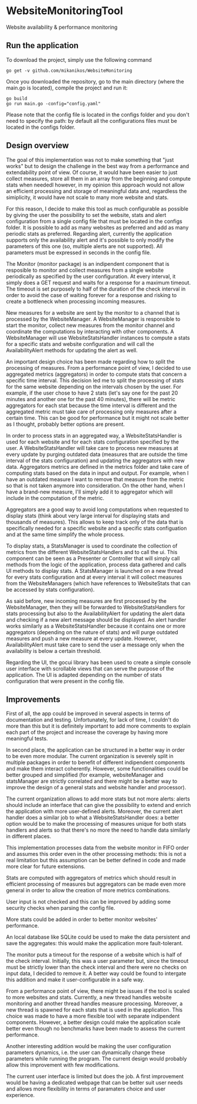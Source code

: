 # WebsiteMonitoringTool
Website availability &amp; performance monitoring

## Run the application

To download the project, simply use the following command 

```
go get -v github.com/mikanikos/WebsiteMonitoring
```

Once you downloaded the repository, go to the main directory (where the main.go is located), compile the project and run it:

```
go build
go run main.go -config="config.yaml"
```

Please note that the config file is located in the configs folder and you don't need to specify the path: by default all the configurations files must be located in the configs folder.

## Design overview
The goal of this implementation was not to make something that "just works" but to design the challenge in the best way from a performance and extendability point of view. Of course, it would have been easier to just collect measures, store all them in an array from the beginning and compute stats when neededl however, in my opinion this approach would not allow an efficient processing and storage of meaningful data and, regardless the simiplicity, it would have not scale to many more website and stats.

For this reason, I decide to make this tool as much configurable as possible by giving the user the possibility to set the website, stats and alert configuration from a single config file that must be located in the configs folder. It is possible to add as many websites as preferred and add as many periodic stats as preferred. Regarding alert, currently the application supports only the availability alert and it's possible to only modify the parameters of this one (so, multiple alerts are not supported). All parameters must be expressed in seconds in the config file.

The Monitor (monitor package) is an indipendent component that is resposible to monitor and collect measures from a single website periodically as specified by the user configuration. At every interval, it simply does a GET request and waits for a response for a maximum timeout. The timeout is set purposely to half of the duration of the check interval in order to avoid the case of waiting forever for a response and risking to create a bottleneck when processing incoming measures. 

New measures for a website are sent by the monitor to a channel that is processed by the WebsiteManager. A WebsiteManager is responsible to start the monitor, collect new measures from the monitor channel and coordinate the computations by interacting with other components. A WebsiteManager will use WebsiteStatsHandler instances to compute a stats for a specific stats and website configuration and will call the AvailabilityAlert methods for updating the alert as well.

An important design choice has been made regarding how to split the processing of measures. From a performance point of view, I decided to use aggregated metrics (aggregators) in order to compute stats that concern a specific time interval. This decision led me to split the processing of stats for the same website depending on the intervals chosen by the user. For example, if the user chose to have 2 stats (let's say one for the past 20 minutes and another one for the past 40 minutes), there will be metric aggregators for each stat because the time interval is different and the aggregated metric must take care of processing only measures after a certain time. This can be good for performance but it might not scale better as I thought, probably better options are present.

In order to process stats in an aggregated way, a WebsiteStatsHandler is used for each website and for each stats configuration specified by the user. A WebsiteStatsHandler will take care to process new measures at every update by purging outdated data (measures that are outside the time interval of the stats configuration) and updating the aggregators with new data. Aggregators metrics are defined in the metrics folder and take care of computing stats based on the data in input and output. For example, when I have an outdated measure I want to remove that measure from the metric so that is not taken anymore into consideration. On the other hand, when I have a brand-new measure, I'll simply add it to aggregator which will include in the computation of the metric.

Aggregators are a good way to avoid long computations when requested to display stats (think about very large interval for displaying stats and thousands of measures). This allows to keep track only of the data that is specifically needed for a specific website and a specific stats configuation and at the same time simplify the whole process.

To display stats, a StatsManager is used to coordinate the collection of metrics from the different WebsiteStatsHandlers and to call the ui. This component can be seen as a Presenter or Controller that will simply call methods from the logic of the application, process data gathered and calls UI methods to display stats. A StatsManager is launched on a new thread for every stats configuration and at every interval it will collect measures from the WebsiteManagers (which have references to WebsiteStats that can be accessed by stats configuration).

As said before, new incoming measures are first processed by the WebsiteManager, then they will be forwarded to WebsiteStatsHandlers for stats processing but also to the AvailabilityAlert for updating the alert data and checking if a new alert message should be displayed. An alert handler works similarly as a WebsiteStatsHandler because it contains one or more aggregators (depending on the nature of stats) and will purge outdated measures and push a new measure at every update. However, AvailabilityAlert must take care to send the user a message only when the availability is below a certain threshold.

Regarding the UI, the gocui library has been used to create a simple console user interface with scrollable views that can serve the purpose of the application. The UI is adapted depending on the number of stats configuration that were present in the config file.

## Improvements
First of all, the app could be improved in several aspects in terms of documentation and testing. Unfortunately, for lack of time, I couldn't do more than this but it is definitely important to add more comments to explain each part of the project and increase the coverage by having more meaningful tests.

In second place, the application can be structured in a better way in order to be even more modular. The current organization is severely split in multiple packages in order to benefit of different indipendent components and make them interact coherently. However, some functionalities could be better grouped and simplified (for example, websiteManager and statsManager are strictly correlated and there might be a better way to improve the design of a general stats and website handler and processor).

The current organization allows to add more stats but not more alerts: alerts should include an interface that can give the possibility to extend and enrich the application with more user-defined alerts. Moreover, the current alert handler does a similar job to what a WebsiteStatsHandler does: a better option would be to make the processing of measures unique for both stats handlers and alerts so that there's no more the need to handle data similarly in different places.

This implementation processes data from the website monitor in FIFO order and assumes this order even in the other processing methods: this is not a real limitation but this assumption can be better defined in code and made more clear for future extensions. 

Stats are computed with aggregators of metrics which should result in efficient processing of measures but aggregators can be made even more general in order to allow the creation of more metrics combinations.

User input is not checked and this can be improved by adding some security checks when parsing the config file.

More stats could be added in order to better monitor websites' performance.

An local database like SQLite could be used to make the data persistent and save the aggregates: this would make the application more fault-tolerant.

The monitor puts a timeout for the response of a website which is half of the check interval. Initially, this was a user parameter but, since the timeout must be strictly lower than the check interval and there were no checks on input data, I decided to remove it. A better way could be found to intergate this addition and make it user-configurable in a safe way.  

From a performance point of view, there might be issues if the tool is scaled to more websites and stats. Currently, a new thread handles website monitoring and another thread handles measure processing. Moreover, a new thread is spawned for each stats that is used in the application. This choice was made to have a more flexible tool with separate indipendent components. However, a better design could make the application scale better even though no benchmarks have been made to assess the current performance.    

Another interesting addition would be making the user configuration parameters dynamics, i.e. the user can dynamically change these parameters while running the program. The current design would probably allow this improvement with few modifications.

The current user interface is limited but does the job. A first improvement would be having a dedicated webpage that can be better suit user needs and allows more flexibility in terms of paramaters choice and user experience.
